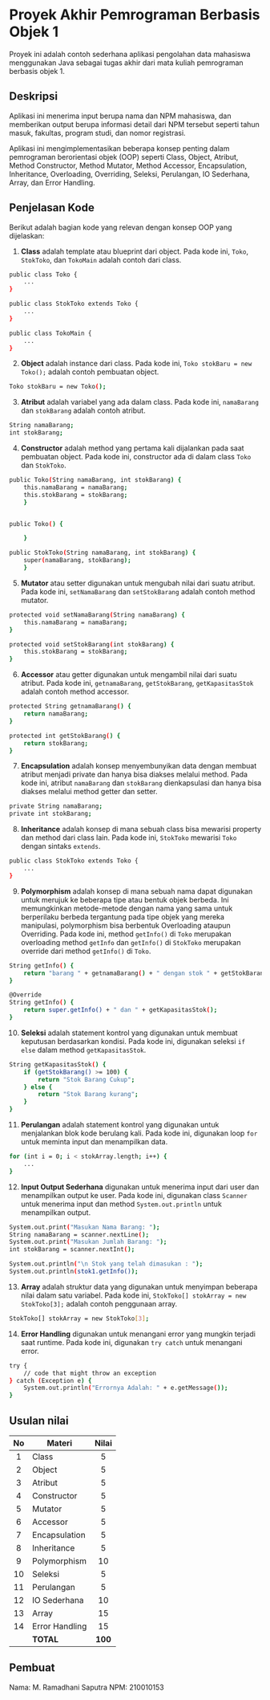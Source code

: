 # Proyek Akhir Pemrograman Berbasis Objek 1

Proyek ini adalah contoh sederhana aplikasi pengolahan data mahasiswa menggunakan Java sebagai tugas akhir dari mata kuliah pemrograman berbasis objek 1.

## Deskripsi

Aplikasi ini menerima input berupa nama dan NPM mahasiswa, dan memberikan output berupa informasi detail dari NPM tersebut seperti tahun masuk, fakultas, program studi, dan nomor registrasi.

Aplikasi ini mengimplementasikan beberapa konsep penting dalam pemrograman berorientasi objek (OOP) seperti Class, Object, Atribut, Method Constructor, Method Mutator, Method Accessor, Encapsulation, Inheritance, Overloading, Overriding, Seleksi, Perulangan, IO Sederhana, Array, dan Error Handling.

## Penjelasan Kode

Berikut adalah bagian kode yang relevan dengan konsep OOP yang dijelaskan:

1. **Class** adalah template atau blueprint dari object. Pada kode ini, `Toko`, `StokToko`, dan `TokoMain` adalah contoh dari class.

```bash
public class Toko {
    ...
}

public class StokToko extends Toko {
    ...
}

public class TokoMain {
    ...
}
```

2. **Object** adalah instance dari class. Pada kode ini, `Toko stokBaru = new Toko();` adalah contoh pembuatan object.

```bash
Toko stokBaru = new Toko();
```

3. **Atribut** adalah variabel yang ada dalam class. Pada kode ini, `namaBarang` dan `stokBarang` adalah contoh atribut.

```bash
String namaBarang;
int stokBarang;
```

4. **Constructor** adalah method yang pertama kali dijalankan pada saat pembuatan object. Pada kode ini, constructor ada di dalam class `Toko` dan `StokToko`.

```bash
public Toko(String namaBarang, int stokBarang) {
    this.namaBarang = namaBarang;
    this.stokBarang = stokBarang;
    }


public Toko() {

    }

public StokToko(String namaBarang, int stokBarang) {
    super(namaBarang, stokBarang);
    }
```

5. **Mutator** atau setter digunakan untuk mengubah nilai dari suatu atribut. Pada kode ini, `setNamaBarang` dan `setStokBarang` adalah contoh method mutator.

```bash
protected void setNamaBarang(String namaBarang) {
    this.namaBarang = namaBarang;
}

protected void setStokBarang(int stokBarang) {
    this.stokBarang = stokBarang;
}
```

6. **Accessor** atau getter digunakan untuk mengambil nilai dari suatu atribut. Pada kode ini, `getnamaBarang`, `getStokBarang`, `getKapasitasStok` adalah contoh method accessor.

```bash
protected String getnamaBarang() {
    return namaBarang;
}

protected int getStokBarang() {
    return stokBarang;
}
```

7. **Encapsulation** adalah konsep menyembunyikan data dengan membuat atribut menjadi private dan hanya bisa diakses melalui method. Pada kode ini, atribut `namaBarang` dan `stokBarang` dienkapsulasi dan hanya bisa diakses melalui method getter dan setter.

```bash
private String namaBarang;
private int stokBarang;
```

8. **Inheritance** adalah konsep di mana sebuah class bisa mewarisi property dan method dari class lain. Pada kode ini, `StokToko` mewarisi `Toko` dengan sintaks `extends`.

```bash
public class StokToko extends Toko {
    ...
}
```

9. **Polymorphism** adalah konsep di mana sebuah nama dapat digunakan untuk merujuk ke beberapa tipe atau bentuk objek berbeda. Ini memungkinkan metode-metode dengan nama yang sama untuk berperilaku berbeda tergantung pada tipe objek yang mereka manipulasi, polymorphism bisa berbentuk Overloading ataupun Overriding. Pada kode ini, method `getInfo()` di `Toko` merupakan overloading method `getInfo` dan `getInfo()` di `StokToko` merupakan override dari method `getInfo()` di `Toko`.

```bash
String getInfo() {
    return "barang " + getnamaBarang() + " dengan stok " + getStokBarang();
}

@Override
String getInfo() {
    return super.getInfo() + " dan " + getKapasitasStok();
}
```

10. **Seleksi** adalah statement kontrol yang digunakan untuk membuat keputusan berdasarkan kondisi. Pada kode ini, digunakan seleksi `if else` dalam method `getKapasitasStok`.

```bash
String getKapasitasStok() {
    if (getStokBarang() >= 100) {
        return "Stok Barang Cukup";
    } else {
        return "Stok Barang kurang";
    }
}
```

11. **Perulangan** adalah statement kontrol yang digunakan untuk menjalankan blok kode berulang kali. Pada kode ini, digunakan loop `for` untuk meminta input dan menampilkan data.

```bash
for (int i = 0; i < stokArray.length; i++) {
    ...
}
```

12. **Input Output Sederhana** digunakan untuk menerima input dari user dan menampilkan output ke user. Pada kode ini, digunakan class `Scanner` untuk menerima input dan method `System.out.println` untuk menampilkan output.

```bash
System.out.print("Masukan Nama Barang: ");
String namaBarang = scanner.nextLine();
System.out.print("Masukan Jumlah Barang: ");
int stokBarang = scanner.nextInt();

System.out.println("\n Stok yang telah dimasukan : ");
System.out.println(stok1.getInfo());
```

13. **Array** adalah struktur data yang digunakan untuk menyimpan beberapa nilai dalam satu variabel. Pada kode ini, `StokToko[] stokArray = new StokToko[3];` adalah contoh penggunaan array.

```bash
StokToko[] stokArray = new StokToko[3];
```

14. **Error Handling** digunakan untuk menangani error yang mungkin terjadi saat runtime. Pada kode ini, digunakan `try catch` untuk menangani error.

```bash
try {
    // code that might throw an exception
} catch (Exception e) {
    System.out.println("Errornya Adalah: " + e.getMessage());
}
```

## Usulan nilai

| No  | Materi         |  Nilai  |
| :-: | -------------- | :-----: |
|  1  | Class          |    5    |
|  2  | Object         |    5    |
|  3  | Atribut        |    5    |
|  4  | Constructor    |    5    |
|  5  | Mutator        |    5    |
|  6  | Accessor       |    5    |
|  7  | Encapsulation  |    5    |
|  8  | Inheritance    |    5    |
|  9  | Polymorphism   |   10    |
| 10  | Seleksi        |    5    |
| 11  | Perulangan     |    5    |
| 12  | IO Sederhana   |   10    |
| 13  | Array          |   15    |
| 14  | Error Handling |   15    |
|     | **TOTAL**      | **100** |

## Pembuat

Nama: M. Ramadhani Saputra
NPM: 210010153
